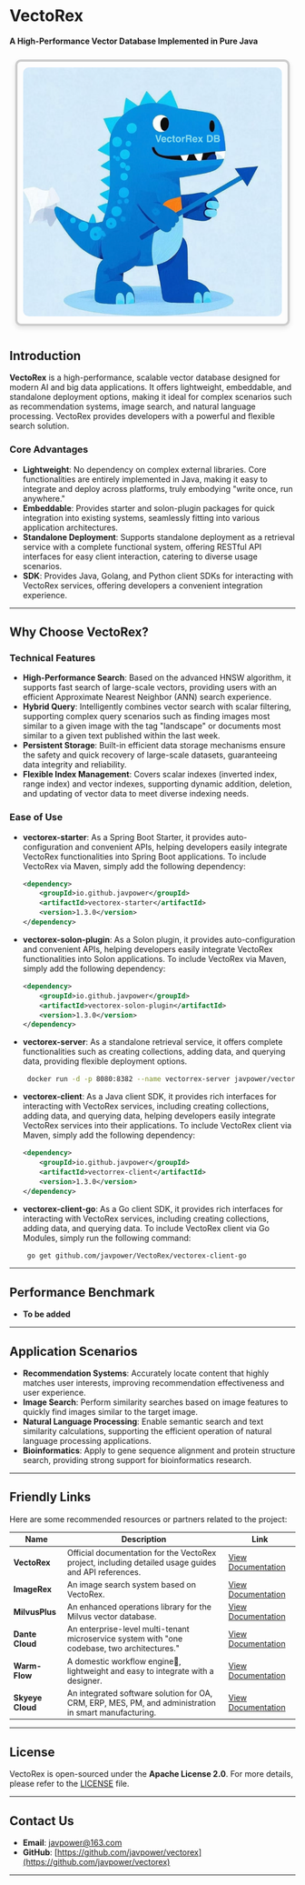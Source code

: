# **VectoRex**

**A High-Performance Vector Database Implemented in Pure Java**

<div style="display: inline-block; border: 4px solid #ccc; border-radius: 10px; box-shadow: 0 4px 8px rgba(0, 0, 0, 0.1); margin: 10px; padding: 10px;">
  <img src="./image/logo.png" alt="VectoRex" style="border-radius: 10px;" />
</div>

## **Introduction**

**VectoRex** is a high-performance, scalable vector database designed for modern AI and big data applications. It offers lightweight, embeddable, and standalone deployment options, making it ideal for complex scenarios such as recommendation systems, image search, and natural language processing. VectoRex provides developers with a powerful and flexible search solution.

### **Core Advantages**

- **Lightweight**: No dependency on complex external libraries. Core functionalities are entirely implemented in Java, making it easy to integrate and deploy across platforms, truly embodying "write once, run anywhere."
- **Embeddable**: Provides starter and solon-plugin packages for quick integration into existing systems, seamlessly fitting into various application architectures.
- **Standalone Deployment**: Supports standalone deployment as a retrieval service with a complete functional system, offering RESTful API interfaces for easy client interaction, catering to diverse usage scenarios.
- **SDK**: Provides Java, Golang, and Python client SDKs for interacting with VectoRex services, offering developers a convenient integration experience.

---

## **Why Choose VectoRex?**

### **Technical Features**

- **High-Performance Search**: Based on the advanced HNSW algorithm, it supports fast search of large-scale vectors, providing users with an efficient Approximate Nearest Neighbor (ANN) search experience.
- **Hybrid Query**: Intelligently combines vector search with scalar filtering, supporting complex query scenarios such as finding images most similar to a given image with the tag "landscape" or documents most similar to a given text published within the last week.
- **Persistent Storage**: Built-in efficient data storage mechanisms ensure the safety and quick recovery of large-scale datasets, guaranteeing data integrity and reliability.
- **Flexible Index Management**: Covers scalar indexes (inverted index, range index) and vector indexes, supporting dynamic addition, deletion, and updating of vector data to meet diverse indexing needs.

### **Ease of Use**

- **vectorex-starter**: As a Spring Boot Starter, it provides auto-configuration and convenient APIs, helping developers easily integrate VectoRex functionalities into Spring Boot applications. To include VectoRex via Maven, simply add the following dependency:
  ```xml
  <dependency>
      <groupId>io.github.javpower</groupId>
      <artifactId>vectorex-starter</artifactId>
      <version>1.3.0</version>
  </dependency>
  ```
- **vectorex-solon-plugin**: As a Solon plugin, it provides auto-configuration and convenient APIs, helping developers easily integrate VectoRex functionalities into Solon applications. To include VectoRex via Maven, simply add the following dependency:
  ```xml
  <dependency>
      <groupId>io.github.javpower</groupId>
      <artifactId>vectorex-solon-plugin</artifactId>
      <version>1.3.0</version>
  </dependency>
  ```  
- **vectorex-server**: As a standalone retrieval service, it offers complete functionalities such as creating collections, adding data, and querying data, providing flexible deployment options.
  ```sh
   docker run -d -p 8080:8382 --name vectorrex-server javpower/vectorex-server:v1.0.0
   ```
- **vectorex-client**: As a Java client SDK, it provides rich interfaces for interacting with VectoRex services, including creating collections, adding data, and querying data, helping developers easily integrate VectoRex services into their applications. To include VectoRex client via Maven, simply add the following dependency:
  ```xml
  <dependency>
      <groupId>io.github.javpower</groupId>
      <artifactId>vectorrex-client</artifactId>
      <version>1.3.0</version>
  </dependency>
  ```
- **vectorex-client-go**: As a Go client SDK, it provides rich interfaces for interacting with VectoRex services, including creating collections, adding data, and querying data. To include VectoRex client via Go Modules, simply run the following command:
  ```bash
   go get github.com/javpower/VectoRex/vectorex-client-go
  ```
---

## **Performance Benchmark**

- **To be added**

---

## **Application Scenarios**

- **Recommendation Systems**: Accurately locate content that highly matches user interests, improving recommendation effectiveness and user experience.
- **Image Search**: Perform similarity searches based on image features to quickly find images similar to the target image.
- **Natural Language Processing**: Enable semantic search and text similarity calculations, supporting the efficient operation of natural language processing applications.
- **Bioinformatics**: Apply to gene sequence alignment and protein structure search, providing strong support for bioinformatics research.

---

## **Friendly Links**

Here are some recommended resources or partners related to the project:

| Name              | Description                                  | Link                                             |
|-----------------|-------------------------------------|------------------------------------------------|
| **VectoRex**    | Official documentation for the VectoRex project, including detailed usage guides and API references. | [View Documentation](https://vectorex-doc.m78cloud.cn/)      |
| **ImageRex**    | An image search system based on VectoRex.                  | [View Documentation](https://gitee.com/giteeClass/ImageRex/) |
| **MilvusPlus**  | An enhanced operations library for the Milvus vector database.                    | [View Documentation](https://milvus-plus.dromara.org/)       |
| **Dante Cloud** | An enterprise-level multi-tenant microservice system with "one codebase, two architectures."             | [View Documentation](https://www.herodotus.cn)               |
| **Warm-Flow**   | A domestic workflow engine🎉, lightweight and easy to integrate with a designer.          | [View Documentation](https://warm-flow.dromara.org/)         |
| **Skyeye Cloud**     | An integrated software solution for OA, CRM, ERP, MES, PM, and administration in smart manufacturing.   | [View Documentation](https://gitee.com/dromara/skyeye)       |

---

## **License**

VectoRex is open-sourced under the **Apache License 2.0**. For more details, please refer to the [LICENSE](LICENSE) file.

---

## **Contact Us**

- **Email**: javpower@163.com
- **GitHub**: [https://github.com/javpower/vectorex](https://github.com/javpower/vectorex)

---